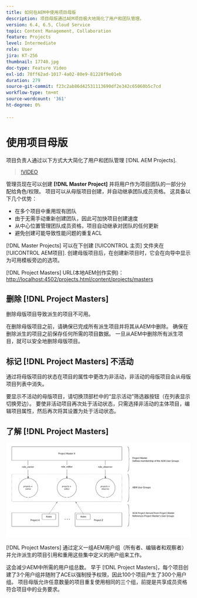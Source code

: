```yaml
---
title: 如何在AEM中使用项目母版
description: 项目母版通过AEM项目极大地简化了用户和团队管理。
version: 6.4, 6.5, Cloud Service
topic: Content Management, Collaboration
feature: Projects
level: Intermediate
role: User
jira: KT-256
thumbnail: 17740.jpg
doc-type: Feature Video
exl-id: 78ff62ad-1017-4a02-80e9-81228f9e01eb
duration: 279
source-git-commit: f23c2ab86d42531113690df2e342c65060b5c7cd
workflow-type: tm+mt
source-wordcount: '361'
ht-degree: 0%

---
```


# 使用项目母版

项目负责人通过以下方式大大简化了用户和团队管理 [!DNL AEM Projects].

>[!VIDEO](https://video.tv.adobe.com/v/17740?quality=12&learn=on)

管理员现在可以创建 **[!DNL Master Project]** 并将用户作为项目团队的一部分分配给角色/权限。 项目可以从母版项目创建，并自动继承团队成员资格。 这具备以下几个优势：

* 在多个项目中重用现有团队
* 由于无需手动重新创建团队，因此可加快项目创建速度
* 从中心位置管理团队成员资格，项目自动继承对团队的任何更新
* 避免创建可能导致性能问题的重复ACL

[!DNL Master Projects] 可以在下创建 [!UICONTROL 主页] 文件夹在 [!UICONTROL AEM项目]. 创建母版项目后，在创建新项目时，它会在向导中显示为可用模板旁边的选项。

[!DNL Project Masters] URL(本地AEM创作实例)： [http://localhost:4502/projects.html/content/projects/masters](http://localhost:4502/projects.html/content/projects/masters)

## 删除 [!DNL Project Masters]

删除母版项目导致派生的项目不可用。

在删除母版项目之前，请确保已完成所有派生项目并将其从AEM中删除。 确保在删除派生的项目之前保存任何所需的项目数据。 一旦从AEM中删除所有派生项目，就可以安全地删除母版项目。

## 标记 [!DNL Project Masters] 不活动

通过将母版项目的状态在项目的属性中更改为非活动，非活动的母版项目会从母版项目列表中消失。

要显示不活动的母版项目，请切换顶部栏中的“显示活动”筛选器按钮（在列表显示切换旁边）。 要使非活动项目再次处于活动状态，只需选择非活动的主体项目，编辑项目属性，然后再次将其设置为处于活动状态。

## 了解 [!DNL Project Masters]

![项目母版技术视图](assets/use-project-masters/project-masters-architecture.png)

[!DNL Project Masters] 通过定义一组AEM用户组（所有者、编辑者和观察者）并允许派生的项目引用和重用这些集中定义的用户组来工作。

这会减少AEM中所需的用户组总数。 早于 [!DNL Project Masters]，每个项目创建了3个用户组并随附了ACE以强制授予权限，因此100个项目产生了300个用户组。 项目母版允许任意数量的项目重复使用相同的三个组，前提是共享成员资格符合项目中的业务要求。
